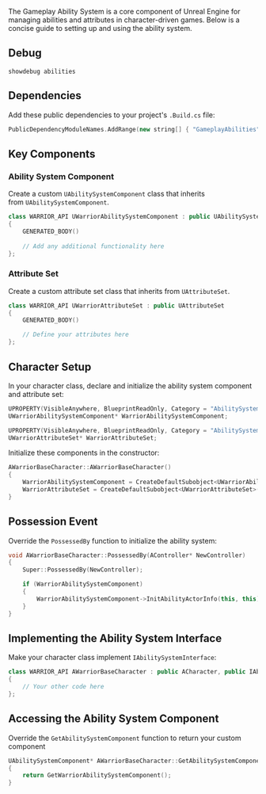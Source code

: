 
The Gameplay Ability System is a core component of Unreal Engine for managing abilities and attributes in character-driven games. Below is a concise guide to setting up and using the ability system.

## Debug

```
showdebug abilities
```


## Dependencies

Add these public dependencies to your project's `.Build.cs` file:

```cpp
PublicDependencyModuleNames.AddRange(new string[] { "GameplayAbilities", "GameplayTags", "GameplayTasks" });
```


## Key Components

### Ability System Component

Create a custom `UAbilitySystemComponent` class that inherits from `UAbilitySystemComponent`.

```cpp
class WARRIOR_API UWarriorAbilitySystemComponent : public UAbilitySystemComponent
{
    GENERATED_BODY()
    
    // Add any additional functionality here
};
```

### Attribute Set

Create a custom attribute set class that inherits from `UAttributeSet`.

```cpp
class WARRIOR_API UWarriorAttributeSet : public UAttributeSet
{
    GENERATED_BODY()

    // Define your attributes here
};
```


## Character Setup

In your character class, declare and initialize the ability system component and attribute set:

```cpp
UPROPERTY(VisibleAnywhere, BlueprintReadOnly, Category = "AbilitySystem")
UWarriorAbilitySystemComponent* WarriorAbilitySystemComponent;

UPROPERTY(VisibleAnywhere, BlueprintReadOnly, Category = "AbilitySystem")
UWarriorAttributeSet* WarriorAttributeSet;
```

Initialize these components in the constructor:

```cpp
AWarriorBaseCharacter::AWarriorBaseCharacter()
{
    WarriorAbilitySystemComponent = CreateDefaultSubobject<UWarriorAbilitySystemComponent>(TEXT("WarriorAbilitySystemComponent"));
    WarriorAttributeSet = CreateDefaultSubobject<UWarriorAttributeSet>(TEXT("WarriorAttributeSet"));
}
```


## Possession Event

Override the `PossessedBy` function to initialize the ability system:

```cpp
void AWarriorBaseCharacter::PossessedBy(AController* NewController)
{
    Super::PossessedBy(NewController);

    if (WarriorAbilitySystemComponent)
    {
        WarriorAbilitySystemComponent->InitAbilityActorInfo(this, this);
    }
}
```


## Implementing the Ability System Interface

Make your character class implement `IAbilitySystemInterface`:

```cpp
class WARRIOR_API AWarriorBaseCharacter : public ACharacter, public IAbilitySystemInterface
{
    // Your other code here
};
```


## Accessing the Ability System Component

Override the `GetAbilitySystemComponent` function to return your custom component

```cpp
UAbilitySystemComponent* AWarriorBaseCharacter::GetAbilitySystemComponent() const
{
    return GetWarriorAbilitySystemComponent();
}
```



